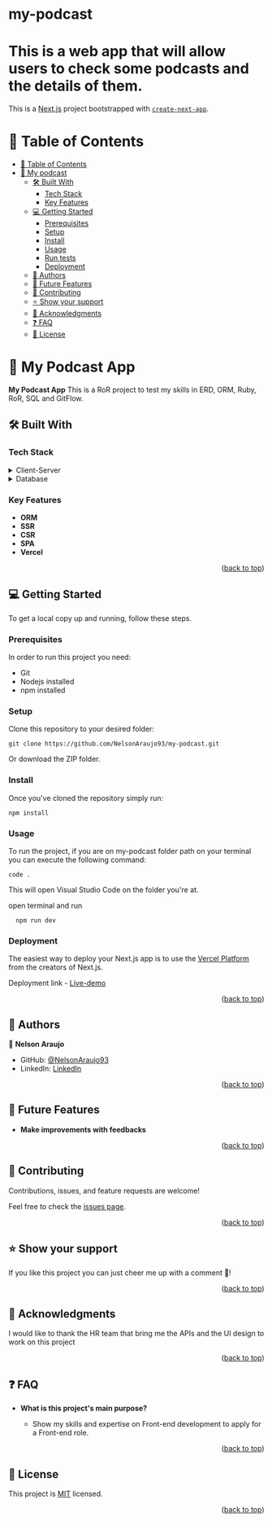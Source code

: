 # my-podcast
This is a web app that will allow users to check some podcasts and the details of them.
=======
This is a [Next.js](https://nextjs.org/) project bootstrapped with [`create-next-app`](https://github.com/vercel/next.js/tree/canary/packages/create-next-app).
<a name="readme-top"></a>

# 📗 Table of Contents

- [📗 Table of Contents](#-table-of-contents)
- [📖 My podcast ](#-podcast-app-)
  - [🛠 Built With ](#-built-with-)
    - [Tech Stack ](#tech-stack)
    - [Key Features ](#key-features-)
  - [💻 Getting Started ](#-getting-started-)
    - [Prerequisites](#prerequisites)
    - [Setup](#setup)
    - [Install](#install)
    - [Usage](#usage)
    - [Run tests](#run-tests)
    - [Deployment](#deployment)
  - [👥 Authors ](#-authors-)
  - [🔭 Future Features ](#-future-features-)
  - [🤝 Contributing ](#-contributing-)
  - [⭐️ Show your support ](#️-show-your-support-)
  - [🙏 Acknowledgments ](#-acknowledgments-)
  - [❓ FAQ ](#-faq-)
  - [📝 License ](#-license-)

# 📖 My Podcast App <a name="-podcast-app-"></a>

**My Podcast App** This is a RoR project to test my skills in ERD, ORM, Ruby, RoR, SQL and GitFlow.
## 🛠 Built With <a name="built-with"></a>

### Tech Stack <a name="tech-stack"></a>

<details>
  <summary>Client-Server</summary>
  <ul>
    <li><a href="https://nextjs.org/">Next.js</a></li>
  </ul>
</details>

<details>
<summary>Database</summary>
  <ul>
    <li><a href="https://www.mongodb.com/">MongoDB</a></li>
  </ul>
</details>

### Key Features <a name="key-features"></a>
- **ORM**
- **SSR**
- **CSR**
- **SPA**
- **Vercel**

<p align="right">(<a href="#readme-top">back to top</a>)</p>

## 💻 Getting Started <a name="getting-started"></a>

To get a local copy up and running, follow these steps.

### Prerequisites

In order to run this project you need:

- Git
- Nodejs installed
- npm installed

### Setup

Clone this repository to your desired folder:

```
git clone https://github.com/NelsonAraujo93/my-podcast.git
```

Or download the ZIP folder.

### Install

Once you've cloned the repository simply run:

```
npm install
```

### Usage

To run the project, if you are on my-podcast folder path on your terminal you can execute the following command:

```
code .
```

This will open Visual Studio Code on the folder you're at.

open terminal and run

```
  npm run dev
```

### Deployment

The easiest way to deploy your Next.js app is to use the [Vercel Platform](https://vercel.com/new?utm_medium=default-template&filter=next.js&utm_source=create-next-app&utm_campaign=create-next-app-readme) from the creators of Next.js.

Deployment link - [Live-demo](https://my-podcast-three.vercel.app/)

<p align="right">(<a href="#readme-top">back to top</a>)</p>

## 👥 Authors <a name="authors"></a>

👤 **Nelson Araujo**

- GitHub: [@NelsonAraujo93](https://github.com/NelsonAraujo93)
- LinkedIn: [LinkedIn](https://www.linkedin.com/in/nelson-araujo-paredes/)

<p align="right">(<a href="#readme-top">back to top</a>)</p>

## 🔭 Future Features <a name="future-features"></a>
- **Make improvements with feedbacks**  

<p align="right">(<a href="#readme-top">back to top</a>)</p>

## 🤝 Contributing <a name="contributing"></a>

Contributions, issues, and feature requests are welcome!

Feel free to check the [issues page](https://github.com/NelsonAraujo93/my-podcast/issues/12).

<p align="right">(<a href="#readme-top">back to top</a>)</p>

<!-- SUPPORT -->

## ⭐️ Show your support <a name="support"></a>

If you like this project you can just cheer me up with a comment 🙂!

<p align="right">(<a href="#readme-top">back to top</a>)</p>

## 🙏 Acknowledgments <a name="acknowledgements"></a>

I would like to thank the HR team that bring me the APIs and the UI design to work on this project

<p align="right">(<a href="#readme-top">back to top</a>)</p>

## ❓ FAQ <a name="faq"></a>

- **What is this project's main purpose?**

  - Show my skills and expertise on Front-end development to apply for a Front-end role.

<p align="right">(<a href="#readme-top">back to top</a>)</p>

## 📝 License <a name="license"></a>

This project is [MIT](./LICENSE) licensed.

<p align="right">(<a href="#readme-top">back to top</a>)</p>

